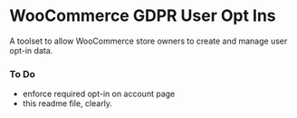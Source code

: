 # WooCommerce GDPR User Opt Ins
A toolset to allow WooCommerce store owners to create and manage user opt-in data.


### To Do
* enforce required opt-in on account page
* this readme file, clearly.
